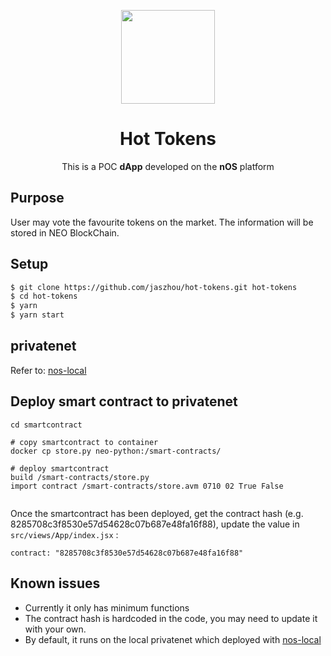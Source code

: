 <p align="center">
  <img src="./logo.png" width="150px" />
</p>

<h1 align="center">Hot Tokens</h1>

<p align="center">
  This is a POC <strong>dApp</strong> developed on the <strong>nOS</strong> platform
</p>

## Purpose

User may vote the favourite tokens on the market. The information will be stored in NEO BlockChain.

## Setup
```bash
$ git clone https://github.com/jaszhou/hot-tokens.git hot-tokens
$ cd hot-tokens
$ yarn
$ yarn start
```

## privatenet
Refer to: [nos-local](https://github.com/nos/nos-local)

## Deploy smart contract to  privatenet
```
cd smartcontract

# copy smartcontract to container
docker cp store.py neo-python:/smart-contracts/

# deploy smartcontract
build /smart-contracts/store.py
import contract /smart-contracts/store.avm 0710 02 True False


```
Once the smartcontract has been deployed, get the contract hash (e.g. 8285708c3f8530e57d54628c07b687e48fa16f88),
update the value in `src/views/App/index.jsx` :

```
contract: "8285708c3f8530e57d54628c07b687e48fa16f88"
```

## Known issues
 - Currently it only has minimum functions
 - The contract hash is hardcoded in the code, you may need to update it with your own.
 - By default, it runs on the local privatenet which deployed with [nos-local](https://github.com/nos/nos-local)
